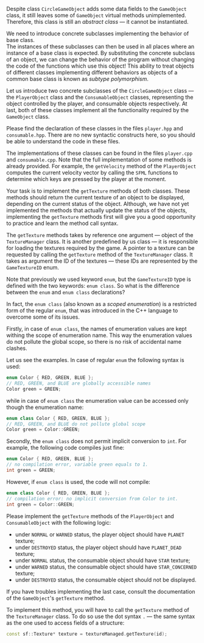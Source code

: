 Despite class `CircleGameObject` adds some data fields to the `GameObject` class,
it still leaves some of `GameObject` virtual methods unimplemented.
Therefore, this class is still an _abstract class_ — it cannot be instantiated.

We need to introduce concrete subclasses implementing the behavior of base class.  
The instances of these subclasses can then be used in all places
where an instance of a base class is expected.
By substituting the concrete subclass of an object, 
we can change the behavior of the program without changing the code
of the functions which use this object!
This ability to treat objects of different classes implementing different behaviors
as objects of a common base class is known as _subtype polymorphism_.

Let us introduce two concrete subclasses of the `CircleGameObject` class —
the `PlayerObject` class and the `ConsumableObject` classes,
representing the object controlled by the player, and consumable objects respectively.
At last, both of these classes implement all the functionality required by the `GameObject` class.

Please find the declaration of these classes in the files `player.hpp` and `consumable.hpp`.
There are no new syntactic constructs here, so you should be able to understand the code in these files.

The implementations of these classes can be found in the files `player.cpp` and `consumable.cpp`.
Note that the full implementation of some methods is already provided.
For example, the `getVelocity` method of the `PlayerObject` computes
the current velocity vector by calling the `SFML` functions
to determine which keys are pressed by the player at the moment.

Your task is to implement the `getTexture` methods of both classes.
These methods should return the current texture of an object to be displayed,
depending on the current status of the object.
Although, we have not yet implemented the methods that actually update
the status of the objects, implementing the `getTexture` methods first
will give you a good opportunity to practice and learn the method call syntax.

The `getTexture` methods takes by reference one argument — object of the `TextureManager` class.
It is another predefined by us class — it is responsible for loading the textures required by the game.
A pointer to a texture can be requested by calling the `getTexture` method of the `TextureManager` class.
It takes as argument the ID of the textures — these IDs are represented by the `GameTextureID` enum.

<div class="hint">

Note that previously we used keyword `enum`, 
but the `GameTextureID` type is defined with the two keywords: `enum class`.
So what is the difference between the `enum` and `enum class` declarations?

In fact, the `enum class` (also known as a _scoped enumeration_)
is a restricted form of the regular `enum`, 
that was introduced in the C++ language to overcome 
some of its issues.

Firstly, in case of `enum class`, the names of enumeration values are kept 
withing the scope of enumeration name.
This way the enumeration values do not pollute the global scope, 
so there is no risk of accidental name clashes.

Let us see the examples. 
In case of regular `enum` the following syntax is used:  
```c++
enum Color { RED, GREEN, BLUE };
// RED, GREEN, and BLUE are globally accessible names
Color green = GREEN;
``` 
while in case of `enum class` the enumeration value can be accessed 
only though the enumeration name:
```c++
enum class Color { RED, GREEN, BLUE };
// RED, GREEN, and BLUE do not pollute global scope
Color green = Color::GREEN;
``` 

Secondly, the `enum class` does not permit implicit conversion to `int`.
For example, the following code compiles just fine:
```c++
enum Color { RED, GREEN, BLUE };
// no compilation error, variable green equals to 1.
int green = GREEN;
``` 
However, if `enum class` is used, the code will not compile:
```c++
enum class Color { RED, GREEN, BLUE };
// compilation error: no implicit conversion from Color to int.
int green = Color::GREEN;
```

</div>

Please implement the `getTexture` methods of the `PlayerObject` and `ConsumableObject`
with the following logic:
* under `NORMAL` or `WARNED` status, the player object should have `PLANET` texture;
* under `DESTROYED` status, the player object should have `PLANET_DEAD` texture;
* under `NORMAL` status, the consumable object should have `STAR` texture;
* under `WARNED` status, the consumable object should have `STAR_CONCERNED` texture;
* under `DESTROYED` status, the consumable object should not be displayed.

<div class="hint">

If you have troubles implementing the last case,
consult the documentation of the `GameObject`'s `getTexture` method.

</div>

To implement this method, you will have to call the `getTexture` method of the `TextureManager` class.
To do so use the dot syntax `.` — the same syntax as the one used to access fields of a structure:

```c++
const sf::Texture* texture = textureManaged.getTexture(id);
```